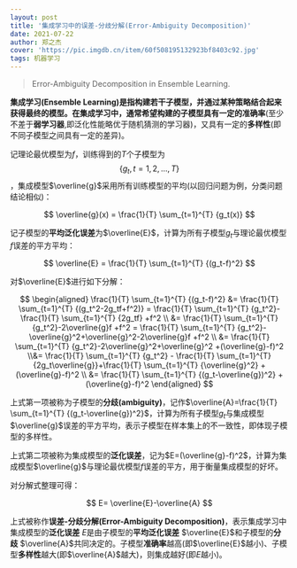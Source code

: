 ```yaml
---
layout: post
title: '集成学习中的误差-分歧分解(Error-Ambiguity Decomposition)'
date: 2021-07-22
author: 郑之杰
cover: 'https://pic.imgdb.cn/item/60f508195132923bf8403c92.jpg'
tags: 机器学习
---
```


> Error-Ambiguity Decomposition in Ensemble Learning.

**集成学习(Ensemble Learning)**是指构建若干子模型，并通过某种策略结合起来获得最终的模型。在集成学习中，通常希望构建的子模型具有一定的**准确率**(至少不差于**弱学习器**,即泛化性能略优于随机猜测的学习器)，又具有一定的**多样性**(即不同子模型之间具有一定的差异)。

记理论最优模型为$f$，训练得到的$T$个子模型为$$\{g_t,t=1,2,...,T\}$$，集成模型$\overline{g}$采用所有训练模型的平均(以回归问题为例，分类问题结论相似)：

$$ \overline{g}(x) = \frac{1}{T} \sum_{t=1}^{T} {g_t(x)} $$

记子模型的**平均泛化误差**为$\overline{E}$，计算为所有子模型$g_t$与理论最优模型$f$误差的平方平均：

$$ \overline{E} = \frac{1}{T} \sum_{t=1}^{T} {(g_t-f)^2} $$

对$\overline{E}$进行如下分解：

$$ \begin{aligned} \frac{1}{T} \sum_{t=1}^{T} {(g_t-f)^2} &= \frac{1}{T} \sum_{t=1}^{T} {(g_t^2-2g_tf+f^2)} = \frac{1}{T} \sum_{t=1}^{T} {g_t^2}-\frac{1}{T} \sum_{t=1}^{T} {2g_tf} +f^2 \\ &= \frac{1}{T} \sum_{t=1}^{T} {g_t^2}-2\overline{g}f +f^2 = \frac{1}{T} \sum_{t=1}^{T} {g_t^2}-\overline{g}^2+\overline{g}^2-2\overline{g}f +f^2 \\ &= \frac{1}{T} \sum_{t=1}^{T} {g_t^2}-2\overline{g}^2+\overline{g}^2 +(\overline{g}-f)^2 \\&= \frac{1}{T} \sum_{t=1}^{T} {g_t^2} - \frac{1}{T} \sum_{t=1}^{T} {2g_t\overline{g}}+\frac{1}{T} \sum_{t=1}^{T} {\overline{g}^2} + (\overline{g}-f)^2 \\ &= \frac{1}{T} \sum_{t=1}^{T} {(g_t-\overline{g})^2} + (\overline{g}-f)^2 \end{aligned} $$

上式第一项被称为子模型的**分歧(ambiguity)**，记作$\overline{A}=\frac{1}{T} \sum_{t=1}^{T} {(g_t-\overline{g})^2}$，计算为所有子模型$g_t$与集成模型$\overline{g}$误差的平方平均，表示子模型在样本集上的不一致性，即体现子模型的多样性。

上式第二项被称为集成模型的**泛化误差**，记为$E=(\overline{g}-f)^2$，计算为集成模型$\overline{g}$与理论最优模型$f$误差的平方，用于衡量集成模型的好坏。

对分解式整理可得：

$$ E= \overline{E}-\overline{A} $$

上式被称作**误差-分歧分解(Error-Ambiguity Decomposition)**，表示集成学习中集成模型的**泛化误差** $E$是由子模型的**平均泛化误差** $\overline{E}$和子模型的**分歧** $\overline{A}$共同决定的。子模型**准确率**越高(即$\overline{E}$越小)、子模型**多样性**越大(即$\overline{A}$越大)，则集成越好(即$E$越小)。

